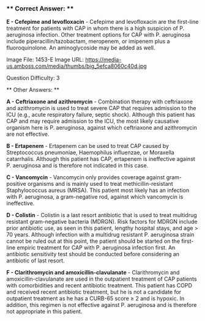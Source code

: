 ### ** Correct Answer: **

**E - Cefepime and levofloxacin** - Cefepime and levofloxacin are the first-line treatment for patients with CAP in whom there is a high suspicion of P. aeruginosa infection. Other treatment options for CAP with P. aeruginosa include piperacillin/tazobactam, meropenem, or imipenem plus a fluoroquinolone. An aminoglycoside may be added as well.

Image File: 1453-E
Image URL: https://media-us.amboss.com/media/thumbs/big_5efca8060c40d.jpg

Question Difficulty: 3

** Other Answers: **

**A - Ceftriaxone and azithromycin** - Combination therapy with ceftriaxone and azithromycin is used to treat severe CAP that requires admission to the ICU (e.g., acute respiratory failure, septic shock). Although this patient has CAP and may require admission to the ICU, the most likely causative organism here is P. aeruginosa, against which ceftriaxone and azithromycin are not effective.

**B - Ertapenem** - Ertapenem can be used to treat CAP caused by Streptococcus pneumoniae, Haemophilus influenzae, or Moraxella catarrhalis. Although this patient has CAP, ertapenem is ineffective against P. aeruginosa and is therefore not indicated in this case.

**C - Vancomycin** - Vancomycin only provides coverage against gram-positive organisms and is mainly used to treat methicillin-resistant Staphylococcus aureus (MRSA). This patient most likely has an infection with P. aeruginosa, a gram-negative rod, against which vancomycin is ineffective.

**D - Colistin** - Colistin is a last resort antibiotic that is used to treat multidrug resistant gram-negative bacteria (MDRGN). Risk factors for MDRGN include prior antibiotic use, as seen in this patient, lengthy hospital stays, and age > 70 years. Although infection with a multidrug resistant P. aeruginosa strain cannot be ruled out at this point, the patient should be started on the first-line empiric treatment for CAP with P. aeruginosa infection first. An antibiotic sensitivity test should be conducted before considering an antibiotic of last resort.

**F - Clarithromycin and amoxicillin-clavulanate** - Clarithromycin and amoxicillin-clavulanate are used in the outpatient treatment of CAP patients with comorbidities and recent antibiotic treatment. This patient has COPD and received recent antibiotic treatment, but he is not a candidate for outpatient treatment as he has a CURB-65 score ≥ 2 and is hypoxic. In addition, this regimen is not effective against P. aeruginosa and is therefore not appropriate in this patient.

